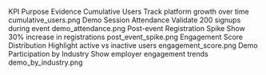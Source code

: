 KPI	Purpose	Evidence
Cumulative Users	Track platform growth over time	cumulative_users.png
Demo Session Attendance	Validate 200 signups during event	demo_attendance.png
Post-event Registration Spike	Show 30% increase in registrations	post_event_spike.png
Engagement Score Distribution	Highlight active vs inactive users	engagement_score.png
Demo Participation by Industry	Show employer engagement trends	demo_by_industry.png